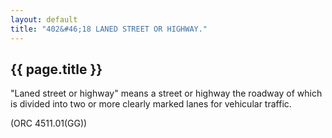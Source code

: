 ```yaml
---
layout: default 
title: "402&#46;18 LANED STREET OR HIGHWAY."
---
```


{{ page.title }}
----------------

"Laned street or highway" means a street or highway the roadway of which
is divided into two or more clearly marked lanes for vehicular traffic.

(ORC 4511.01(GG))
